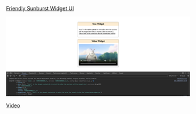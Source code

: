 
[Friendly Sunburst Widget UI](https://main--friendly-sunburst-260760.netlify.app/)

![](apps/widget-ui/src/assets/example.png)


[Video](apps%2Fwidget-ui%2Fsrc%2Fassets%2FScreen%20Recording%202023-11-09%20at%2014.40.30.mov)
